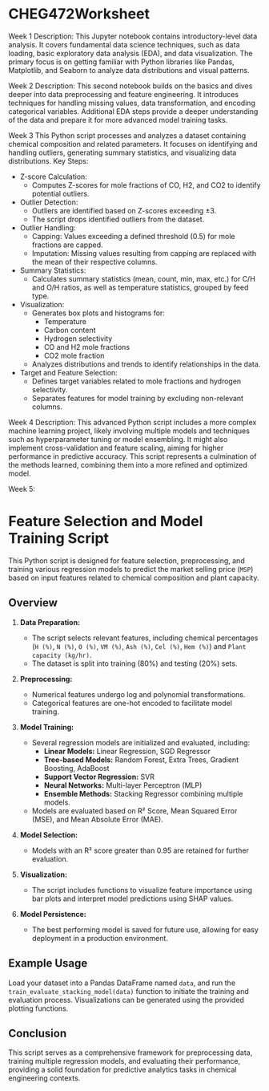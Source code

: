 # CHEG472Worksheet
Week 1
Description:
This Jupyter notebook contains introductory-level data analysis. It covers fundamental data science techniques, such as data loading, basic exploratory data analysis (EDA), and data visualization. The primary focus is on getting familiar with Python libraries like Pandas, Matplotlib, and Seaborn to analyze data distributions and visual patterns.

Week 2
Description:
This second notebook builds on the basics and dives deeper into data preprocessing and feature engineering. It introduces techniques for handling missing values, data transformation, and encoding categorical variables. Additional EDA steps provide a deeper understanding of the data and prepare it for more advanced model training tasks.

Week 3
This Python script processes and analyzes a dataset containing chemical composition and related parameters. It focuses on identifying and handling outliers, generating summary statistics, and visualizing data distributions. Key Steps:
- Z-score Calculation:
   - Computes Z-scores for mole fractions of CO, H2, and CO2 to identify potential outliers.
- Outlier Detection:
   - Outliers are identified based on Z-scores exceeding ±3.
   - The script drops identified outliers from the dataset.
- Outlier Handling:
   - Capping: Values exceeding a defined threshold (0.5) for mole fractions are capped.
   - Imputation: Missing values resulting from capping are replaced with the mean of their respective columns.
- Summary Statistics:
   - Calculates summary statistics (mean, count, min, max, etc.) for C/H and O/H ratios, as well as temperature statistics, grouped by feed type.
- Visualization:
   - Generates box plots and histograms for:
      - Temperature
      - Carbon content
      - Hydrogen selectivity
      - CO and H2 mole fractions
      - CO2 mole fraction
   - Analyzes distributions and trends to identify relationships in the data.
- Target and Feature Selection:
   - Defines target variables related to mole fractions and hydrogen selectivity.
   - Separates features for model training by excluding non-relevant columns.

Week 4
Description:
This advanced Python script includes a more complex machine learning project, likely involving multiple models and techniques such as hyperparameter tuning or model ensembling. It might also implement cross-validation and feature scaling, aiming for higher performance in predictive accuracy. This script represents a culmination of the methods learned, combining them into a more refined and optimized model.

Week 5:
# Feature Selection and Model Training Script

This Python script is designed for feature selection, preprocessing, and training various regression models to predict the market selling price (`MSP`) based on input features related to chemical composition and plant capacity.

## Overview

1. **Data Preparation:**
   - The script selects relevant features, including chemical percentages (`H (%)`, `N (%)`, `O (%)`, `VM (%)`, `Ash (%)`, `Cel (%)`, `Hem (%)`) and `Plant capacity (kg/hr)`.
   - The dataset is split into training (80%) and testing (20%) sets.

2. **Preprocessing:**
   - Numerical features undergo log and polynomial transformations.
   - Categorical features are one-hot encoded to facilitate model training.

3. **Model Training:**
   - Several regression models are initialized and evaluated, including:
     - **Linear Models:** Linear Regression, SGD Regressor
     - **Tree-based Models:** Random Forest, Extra Trees, Gradient Boosting, AdaBoost
     - **Support Vector Regression:** SVR
     - **Neural Networks:** Multi-layer Perceptron (MLP)
     - **Ensemble Methods:** Stacking Regressor combining multiple models.
   - Models are evaluated based on R² Score, Mean Squared Error (MSE), and Mean Absolute Error (MAE).

4. **Model Selection:**
   - Models with an R² score greater than 0.95 are retained for further evaluation.

5. **Visualization:**
   - The script includes functions to visualize feature importance using bar plots and interpret model predictions using SHAP values.

6. **Model Persistence:**
   - The best performing model is saved for future use, allowing for easy deployment in a production environment.

## Example Usage

Load your dataset into a Pandas DataFrame named `data`, and run the `train_evaluate_stacking_model(data)` function to initiate the training and evaluation process. Visualizations can be generated using the provided plotting functions.

## Conclusion

This script serves as a comprehensive framework for preprocessing data, training multiple regression models, and evaluating their performance, providing a solid foundation for predictive analytics tasks in chemical engineering contexts.



